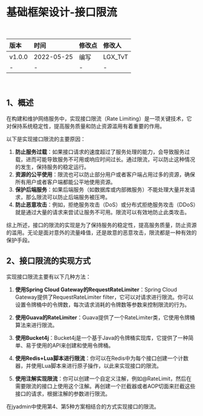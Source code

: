 # 基础框架设计-接口限流

<br/>

| 版本   | 时间       | 修改点 | 修改人  |
| :----- | :--------- | :----- | :------ |
| v1.0.0 | 2022-05-25 | 编写   | LGX_TvT |
| -      | -          | -      | -       |

<br/>

## 1、概述



在构建和维护网络服务中，实现接口限流（Rate Limiting）是一项关键技术，它对保持系统稳定性，提高服务质量和防止资源滥用有着重要的作用。

以下是实现接口限流的主要原因：

1. **防止服务过载**：如果接口请求的速度超过了服务处理的能力，会导致服务过载，进而可能导致服务不可用或响应时间过长。通过限流，可以防止这种情况的发生，保持服务的稳定运行。
2. **资源的公平使用**：限流也可以防止部分用户或者客户端占用过多的资源，确保所有用户或者客户端都能公平地使用资源。
3. **保护后端服务**：如果后端服务（如数据库或内部微服务）不能处理大量并发请求，那么限流可以防止后端服务被压垮。
4. **防止恶意攻击**：例如，拒绝服务攻击（DoS）或分布式拒绝服务攻击（DDoS）就是通过大量的请求来尝试让服务不可用。限流可以有效地防止此类攻击。

综上所述，接口的限流的实现是为了保持服务的稳定性，提高服务质量，防止资源的滥用。无论是面对意外的流量峰值，还是故意的恶意攻击，限流都是一种有效的保护手段。



## 2、接口限流的实现方式

实现接口限流主要有以下几种方法：

1. **使用Spring Cloud Gateway的RequestRateLimiter**：Spring Cloud Gateway提供了RequestRateLimiter filter，它可以对请求进行限流。你可以设置令牌桶中的令牌数，每次请求消耗的令牌数等参数来控制限流的行为。

2. **使用Guava的RateLimiter**：Guava提供了一个RateLimiter类，它使用令牌桶算法来进行限流。

3. **使用Bucket4j**：Bucket4j是一个基于Java的令牌桶实现库，它提供了一种简单、易于使用的API来创建和使用令牌桶。

4. **使用Redis+Lua脚本进行限流**：你可以在Redis中为每个接口创建一个计数器，并使用Lua脚本来进行原子操作，以此来实现接口的限流。

5. **使用注解实现限流**：你可以创建一个自定义注解，例如@RateLimit，然后在需要限流的接口上使用这个注解。再创建一个拦截器或者AOP切面来拦截这些接口的请求，根据注解的参数进行限流。



在jyadmin中使用第4、第5种方案相结合的方式实现接口的限流。



